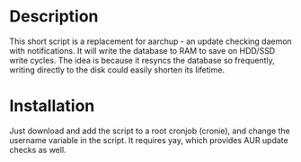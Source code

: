 # Description
This short script is a replacement for aarchup - an update checking daemon with notifications. It will write the database to RAM to save on HDD/SSD write cycles. The idea is because it resyncs the database so frequently, writing directly to the disk could easily shorten its lifetime.

# Installation
Just download and add the script to a root cronjob (cronie), and change the username variable in the script. It requires yay, which provides AUR update checks as well.
